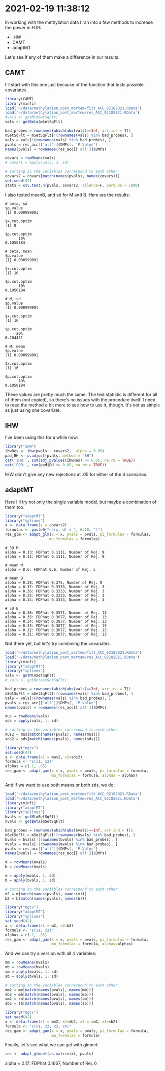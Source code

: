 # 2021-02-19 11:38:12

In working with the methylation data I ran into a few methods to increase the
power in FDR:

 * IHW
 * CAMT
 * adaptMT

Let's see if any of them make a difference in our results.

## CAMT

I'll start with this one just because of the function that tests possible
covariates.

```r
library(CAMT)
library(minfi)
load('~/data/methylation_post_mortem/filt_ACC_02182021.RData')
load('~/data/methylation_post_mortem/res_ACC_02182021.RData')
#vals <- getM(mSetSqFlt)
vals <- getBeta(mSetSqFlt)

bad_probes = rownames(which(abs(vals)==Inf, arr.ind = T))
mSetSqFlt = mSetSqFlt[!(rownames(vals) %in% bad_probes), ]
vals = vals[!(rownames(vals) %in% bad_probes), ]
pvals = res_acc[['all']]$DMPs[, 'P.Value']
names(pvals) = rownames(res_acc[['all']]$DMPs)

covars = rowMeans(vals)
# covars = apply(vals, 1, sd)

# sorting so the variables correspond to each other
covars2 = covars[match(names(pvals), names(covars))]
set.seed(42)
stats = cov.test.n(pvals, covars2, silence=F, perm.no = 1000)
```

I also tested meanB, and sd for M and B. Here are the results:

```
# beta, sd
$p.value
[1] 0.000999001

$x.cut.optim
[1] 8

$p.cut.optim
      10% 
0.1050184 

# beta, mean
$p.value
[1] 0.000999001

$x.cut.optim
[1] 16

$p.cut.optim
      10% 
0.1050184 

# M, sd
$p.value
[1] 0.000999001

$x.cut.optim
[1] 16

$p.cut.optim
     20% 
0.204451 

# M, mean
$p.value
[1] 0.000999001

$x.cut.optim
[1] 16

$p.cut.optim
      10% 
0.1050184 
```

These values are pretty much the same. The test statistic is different for all
of them (not copied), so there's no issues with the procedure itself. I need to
read the method a bit more to see how to use it, though. It's not as simple as
just using one covariate.

## IHW

I've been using this for a while now:

```r
library("IHW")
ihwRes <- ihw(pvals ~ covars2,  alpha = 0.05)
padjBH <- p.adjust(pvals, method = "BH")
cat('IHW:', sum(adj_pvalues(ihwRes) <= 0.05, na.rm = TRUE))
cat('FDR:', sum(padjBH <= 0.05, na.rm = TRUE))
```

IHW didn't give any new rejections at .05 for either of the 4 scenarios.

## adaptMT

Here I'll try not only the single variable model, but maybe a combination of
them too.

```r
library("adaptMT")
library("splines")
x <- data.frame(x = covars2)
formulas <- paste0("ns(x, df = ", 6:10, ")")
res_glm <- adapt_glm(x = x, pvals = pvals, pi_formulas = formulas,
                    mu_formulas = formulas)
```

```
# SD M
alpha = 0.13: FDPhat 0.1111, Number of Rej. 9
alpha = 0.12: FDPhat 0.1111, Number of Rej. 9

# mean M
alpha = 0.6: FDPhat 0.6, Number of Rej. 5

# mean B
alpha = 0.38: FDPhat 0.375, Number of Rej. 8
alpha = 0.37: FDPhat 0.3333, Number of Rej. 3
alpha = 0.36: FDPhat 0.3333, Number of Rej. 3
alpha = 0.35: FDPhat 0.3333, Number of Rej. 3
alpha = 0.34: FDPhat 0.3333, Number of Rej. 3

# SD B
alpha = 0.36: FDPhat 0.3571, Number of Rej. 14
alpha = 0.35: FDPhat 0.3077, Number of Rej. 13
alpha = 0.34: FDPhat 0.3077, Number of Rej. 13
alpha = 0.33: FDPhat 0.3077, Number of Rej. 13
alpha = 0.32: FDPhat 0.3077, Number of Rej. 13
alpha = 0.31: FDPhat 0.3077, Number of Rej. 13
```

Not there yet, but let's try combining the covariates.

```r
load('~/data/methylation_post_mortem/filt_ACC_02182021.RData')
load('~/data/methylation_post_mortem/res_ACC_02182021.RData')
library(minfi)
library("adaptMT")
library("splines")
vals <- getM(mSetSqFlt)
# vals <- getBeta(mSetSqFlt)

bad_probes = rownames(which(abs(vals)==Inf, arr.ind = T))
mSetSqFlt = mSetSqFlt[!(rownames(vals) %in% bad_probes), ]
vals = vals[!(rownames(vals) %in% bad_probes), ]
pvals = res_acc[['all']]$DMPs[, 'P.Value']
names(pvals) = rownames(res_acc[['all']]$DMPs)

mus = rowMeans(vals)
sds = apply(vals, 1, sd)

# sorting so the variables correspond to each other
mus2 = mus[match(names(pvals), names(mus))]
sds2 = sds[match(names(pvals), names(sds))]

library("mgcv")
set.seed(42)
x <- data.frame(x1 = mus2, x2=sds2)
formula <- "s(x1, x2)"
alphas = c(.1, .05)
res_gam <- adapt_gam(x = x, pvals = pvals, pi_formulas = formula,
                     mu_formulas = formula, alphas = alphas)
```

And if we want to use both means or both sds, we do:

```r
load('~/data/methylation_post_mortem/filt_ACC_02182021.RData')
load('~/data/methylation_post_mortem/res_ACC_02182021.RData')
library(minfi)
library("adaptMT")
library("splines")
bvals <- getM(mSetSqFlt)
mvals <- getBeta(mSetSqFlt)

bad_probes = rownames(which(abs(bvals)==Inf, arr.ind = T))
mSetSqFlt = mSetSqFlt[!(rownames(bvals) %in% bad_probes), ]
bvals = bvals[!(rownames(bvals) %in% bad_probes), ]
mvals = mvals[!(rownames(mvals) %in% bad_probes), ]
pvals = res_acc[['all']]$DMPs[, 'P.Value']
names(pvals) = rownames(res_acc[['all']]$DMPs)

m = rowMeans(mvals)
b = rowMeans(bvals)

m = apply(mvals, 1, sd)
b = apply(bvals, 1, sd)

# sorting so the variables correspond to each other
m2 = m[match(names(pvals), names(m))]
b2 = b[match(names(pvals), names(b))]

library("mgcv")
library("adaptMT")
library("splines")
set.seed(42)
x <- data.frame(x1 = m2, x2=b2)
formula <- "s(x1, x2)"
alphas = c(.1, .05)
res_gam <- adapt_gam(x = x, pvals = pvals, pi_formulas = formula,
                     mu_formulas = formula, alphas=alphas)
```

And we can try a version with all 4 variables:

```r
mm = rowMeans(mvals)
mb = rowMeans(bvals)
sm = apply(mvals, 1, sd)
sb = apply(bvals, 1, sd)

# sorting so the variables correspond to each other
mm2 = mm[match(names(pvals), names(mm))]
mb2 = mb[match(names(pvals), names(mb))]
sm2 = sm[match(names(pvals), names(sm))]
sb2 = sb[match(names(pvals), names(sb))]

library("mgcv")
set.seed(42)
x <- data.frame(x1 = mm2, x2=mb2, x3 = sm2, x4=sb2)
formula <- "s(x1, x2, x3, x4)"
res_gam <- adapt_gam(x = x, pvals = pvals, pi_formulas = formula,
                     mu_formulas = formula)
```

Finally, let's see what we can get with glmnet:

```r
res <- adapt_glmnet(as.matrix(x), pvals)
```

alpha = 0.17: FDPhat 0.1667, Number of Rej. 6
